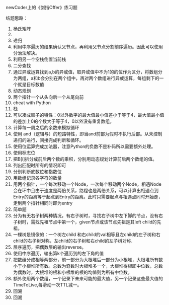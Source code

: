 newCoder上的《剑指Offer》练习题

结题思路：
1. 杨氏矩阵
2.
3. 递归
4. 利用中序遍历的结果确认父节点，再利用父节点分割前序遍历。因此可以使用分治法解决。
5. 利用另一个空栈倒置当前栈
6. 二分查找
40. 通过异或运算找到a,b的异或值，取异或值中不为1的的位作为区分，将数组分为两组，a和b会分别在两个组中，再对两个数组进行异或运算，每组剩下的一个就是目标数值
41. 动态规划
42. 两个指针一个从头向后一个从尾向前
43. cheat with Python
44. 栈
45. 可以凑成顺子的特性：0以外数字的最大值最小值差小于等于4，最大值最小值的差加上0的个数大于等于4，0以外没有重复数组。
46. 计算每一周之后的余数来模拟循环
47. 使用 and（逻辑与）的短路特性，即当and前部为假时不执行后部。从未控制递归的进行，间接完成判断和循环。
48. 使用位运算完成加法器，注意Python的负数不是补码所以需要额外处理。
50. 使用标志位
51. 把B[i]拆分成前后两个数的乘积，分别用动态规划计算前后两个数组的值。
52. 列出匹配时所有的情况即可
53. 分别判断底数位和指数位
54. 用数组记录各字符的数量
55. 用两个指针，一个每次移动一个Node，一次每个移动两个Node，相遇Node会在环中且由于速度是两倍关系，路程也是两倍关系，可以计算出相遇点到
Entry的距离等于起点到Entry的距离。此时只需要起点与相遇点同时开始走，走到两个指针相同时即为entry
56. 简单题
57. 分为有无右子树两种情况，有右子树时，寻找右子树中左下脚的节点，没有右子树时，需找先祖节点中第一个，given节点或该节点先祖是其left child的先祖。
58. 一棵树是镜像的：一个树左child 和右child的val相等且左child的左子树和右child的右子树对称，左child的右子树和右child的左子树对称.
59. 层序遍历，把偶数层的输出reverse。
62. 使用中序遍历，输出第k个遍历到的左下角的值
63. 把数组分成相等两部分，前一部分为大根堆后一部分为小根堆，大根堆所有数小于小根堆所有数。总数为奇数时大根堆多一个，大根堆得根即中位数，总数为偶数时，大根堆的根和小根堆的根的均值则为所有中位数。
64. 额外使用两个数组，一个记录下未来可能的最大值，另一个记录这些最大值的TimeToLive,每滑动一次TTL减一。
65. 回溯
66. 回溯
